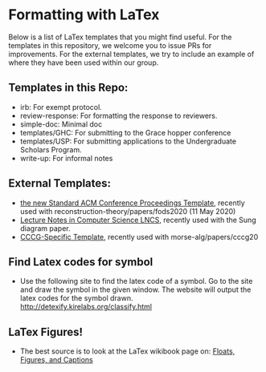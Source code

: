 # Formatting with LaTex

Below is a list of LaTex templates that you might find useful.  For the
templates in this repository, we welcome you to issue PRs for improvements.  For
the external templates, we try to include an example of where they have been
used within our group.

## Templates in this Repo:

* irb: For exempt protocol.
* review-response: For formatting the response to reviewers.
* simple-doc: Minimal doc
* templates/GHC: For submitting to the Grace hopper conference
* templates/USP: For submitting applications to the Undergraduate Scholars
  Program.
* write-up: For informal notes

## External Templates:

* [the new Standard ACM Conference Proceedings
  Template](https://www.acm.org/publications/proceedings-template), recently
  used with reconstruction-theory/papers/fods2020 (11 May 2020)
* [Lecture Notes in Computer Science
  LNCS](https://www.springer.com/gp/computer-science/lncs/conference-proceedings-guidelines),
  recently used with the Sung diagram paper.
* [CCCG-Specific Template](http://vga.usask.ca/cccg2020/), recently used with morse-alg/papers/cccg20

## Find Latex codes for symbol 

* Use the following site to find the latex code of a symbol. Go to the site and draw the symbol in the given window. The website will output the latex codes for the symbol drawn.
http://detexify.kirelabs.org/classify.html

## LaTex Figures!

* The best source is to look at the LaTex wikibook page on:
  [Floats, Figures, and Captions](https://en.wikibooks.org/wiki/LaTeX/Floats,_Figures_and_Captions) 
